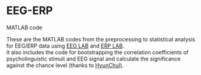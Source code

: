 # EEG-ERP
MATLAB code

These are the MATLAB codes from the preprocessing to statistical analysis for EEG/ERP data using [EEG LAB](https://sccn.ucsd.edu/eeglab/index.php) and [ERP LAB](https://erpinfo.org/erplab). </br> It also includes the code for bootstrapping the correlation coefficients of psycholinguistic stimuli and EEG signal and calculate the significance against the chance level (thanks to [HyunChul)](https://github.com/Hyun-chul).
